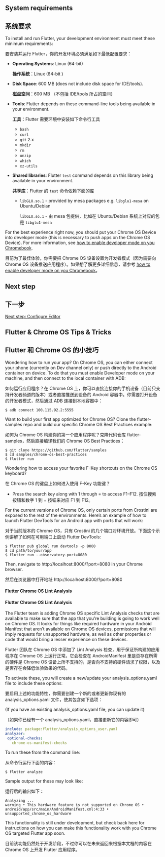 
## System requirements

## 系统要求


To install and run Flutter, your development environment must meet these 
minimum requirements:

要安装并运行 Flutter，你的开发环境必须满足如下最低配置要求：

- **Operating Systems**: Linux (64-bit)

  **操作系统**：Linux (64-bit )
  
- **Disk Space**: 600 MB (does not include disk space for IDE/tools).

  **磁盘空间**：600 MB （不包括 IDE/tools 所占的空间）
  
- **Tools**: Flutter depends on these command-line tools being available 
  in your environment.
  
  **工具**：Flutter 需要环境中安装如下命令行工具
  
  - `bash`
  - `curl`
  - `git` 2.x
  - `mkdir`
  - `rm`
  - `unzip`
  - `which`
  - `xz-utils`
- **Shared libraries**: Flutter `test` command depends on this library being 
available in your environment.

  **共享库**：Flutter 的 `test` 命令依赖下面的库
  
  - `libGLU.so.1` - provided by mesa packages e.g. `libglu1-mesa` on Ubuntu/Debian
    
    `libGLU.so.1` - 由 mesa 包提供，比如在 Ubuntu/Debian 系统上对应的包是 `libglu1-mesa`

For the best experience right now, you should put your Chrome OS Device into
developer mode (this is necessary to push apps on the Chrome OS Device). For
more information, see [how to enable developer mode on you Chromebook](https://www.androidcentral.com/how-enable-developer-mode-chrome-os).

目前为了最佳体验，你需要把 Chrome OS 设备设置为开发者模式（因为需要向 Chrome OS 设备推送应用程序）。如果想了解更多详细信息，请参考 [how to enable developer mode on you Chromebook](https://www.androidcentral.com/how-enable-developer-mode-chrome-os)。

## Next step

## 下一步

[Next step: Configure Editor](/docs/get-started/editor)

## Flutter & Chrome OS Tips & Tricks

## Flutter 和 Chrome OS 的小技巧

Wondering how to run your app? On Chrome OS, you can either connect your phone 
(currently on Dev channel only) or push directly to the Android container on device. 
To do that you must enable Developer mode on your machine, and then connect to the local container with ADB:

如何运行应用程序？在 Chrome OS 上，你可以直接连接你的手机设备（目前只支持开发者频道的版本）或者直接推送到设备的 Android 容器中。你需要打开设备的开发者模式，然后通过 ADB 连接到本地容器中：

```terminal
$ adb connect 100.115.92.2:5555
```

Want to build your first app optimized for Chrome OS? Clone the flutter-samples 
repo and build our specific Chrome OS Best Practices example:

如何为 Chrome OS 构建你的第一个应用程序呢？克隆代码仓库 flutter-samples，然后直接编译我们的 Chrome OS Best Practices：


```terminal
$ git clone https://github.com/flutter/samples
$ cd samples/chrome-os-best-practices
$ flutter run
```

Wondering how to access your favorite F-Key shortcuts on the Chrome OS keyboard?

在 Chrome OS 的键盘上如何进入使用 F-Key 功能键？

* Press the search key along with 1 through = to access F1–F12.
  按住搜索按钮和数字 1 到 = 按钮来对应 F1 到 F12。



For the current versions of Chrome OS, only certain ports from Crostini are 
exposed to the rest of the environments. Here’s an example of how to launch 
Flutter DevTools for an Android app with ports that will work:

对于当前版本的 Chrome OS，只有 Crostini 的几个端口对环境开放。下面这个示例讲解了如何在可用端口上启动 Flutter DevTools:

```terminal
$ flutter pub global run devtools -p 8000
$ cd path/to/your/app
$ flutter run --observatory-port=8080
```

Then, navigate to http://localhost:8000/?port=8080 in your Chrome browser.

然后在浏览器中打开地址 http://localhost:8000/?port=8080

#### Flutter Chrome OS Lint Analysis

#### Flutter Chrome OS Lint Analysis

The Flutter team is adding Chrome OS specific Lint Analysis checks that are 
available to make sure that the app that you're building is going to work well 
on Chrome OS. It looks for things like required hardware in your Android 
Manifest that aren’t available on Chrome OS devices, permissions that will 
imply requests for unsupported hardware, as well as other properties or code 
that would bring a lesser experience on these devices.

Flutter 团队在 Chrome OS 中添加了 Lint Analysis 检查，用于保证所构建的应用程序在 Chrome OS 上运行正常。它会检查在 AndroidManifest 里是否存在所需的硬件是 Chrome OS 设备上所不支持的，是否向不支持的硬件请求了权限，以及是否存在会降低体验效果的代码。

To activate these, you will create a new/update your analysis_options.yaml 
file to include these options:

要启用上述的功能特性，你需要创建一个新的或者更新你现有的 analysis_options.yaml 文件，使其包含如下选项：

(If you have an existing analysis_options.yaml file, you can update it)

（如果你已经有一个 analysis_options.yaml，直接更新它的内容即可）

```yaml
include: package:flutter/analysis_options_user.yaml
analyzer:
 optional-checks:
   chrome-os-manifest-checks
```

To run these from the command line:

从命令行运行下面的内容：

```terminal
$ flutter analyze
```

Sample output for these may look like:

运行后的输出如下：

```terminal
Analyzing ...                                                      
warning • This hardware feature is not supported on Chrome OS • 
android/app/src/main/AndroidManifest.xml:4:33 • unsupported_chrome_os_hardware
```

This functionality is still under development, but check back here for instructions on how you can make this functionality work with you Chrome OS targeted Flutter app soon.

目前该功能仍然处于开发阶段，不过你可以在未来返回来根据本文档的内容在 Chrome OS 上开发 Flutter 应用程序。